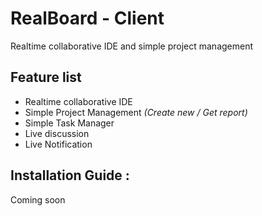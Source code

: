 # RealBoard - Client #
Realtime collaborative IDE and simple project management

## Feature list
* Realtime collaborative IDE
* Simple Project Management *(Create new / Get report)*
* Simple Task Manager
* Live discussion
* Live Notification

## Installation Guide :
Coming soon
